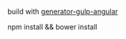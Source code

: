 build with [generator-gulp-angular](https://github.com/Swiip/generator-gulp-angular)  
  
npm install && bower install
